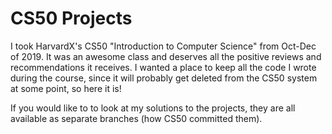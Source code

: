# CS50 Projects

I took HarvardX's CS50 "Introduction to Computer Science" from Oct-Dec of 2019. It was an awesome class and deserves all the positive reviews and recommendations it receives. I wanted a place to keep all the code I wrote during the course, since it will probably get deleted from the CS50 system at some point, so here it is!

If you would like to to look at my solutions to the projects, they are all available as separate branches (how CS50 committed them).
